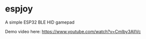 # espjoy
A simple ESP32 BLE HID gamepad

Demo video here: https://www.youtube.com/watch?v=CmIby3AIlVc
